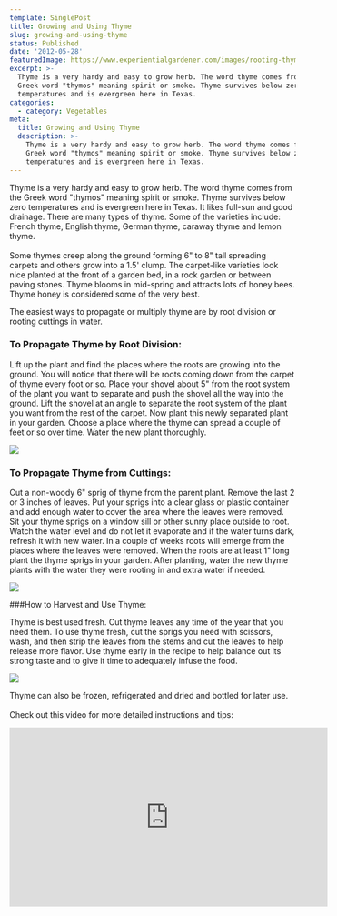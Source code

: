 ```yaml
---
template: SinglePost
title: Growing and Using Thyme
slug: growing-and-using-thyme
status: Published
date: '2012-05-28'
featuredImage: https://www.experientialgardener.com/images/rooting-thyme-in-water.jpg
excerpt: >-
  Thyme is a very hardy and easy to grow herb. The word thyme comes from the
  Greek word "thymos" meaning spirit or smoke. Thyme survives below zero
  temperatures and is evergreen here in Texas. 
categories:
  - category: Vegetables
meta:
  title: Growing and Using Thyme
  description: >-
    Thyme is a very hardy and easy to grow herb. The word thyme comes from the
    Greek word "thymos" meaning spirit or smoke. Thyme survives below zero
    temperatures and is evergreen here in Texas.
---
```

<!--StartFragment-->

Thyme is a very hardy and easy to grow herb. The word thyme comes from the Greek word "thymos" meaning spirit or smoke. Thyme survives below zero temperatures and is evergreen here in Texas. It likes full-sun and good drainage. There are many types of thyme. Some of the varieties include: French thyme, English thyme, German thyme, caraway thyme and lemon thyme.\
\
Some thymes creep along the ground forming 6" to 8" tall spreading carpets and others grow into a 1.5' clump. The carpet-like varieties look nice planted at the front of a garden bed, in a rock garden or between paving stones. Thyme blooms in mid-spring and attracts lots of honey bees. Thyme honey is considered some of the very best.

The easiest ways to propagate or multiply thyme are by root division or rooting cuttings in water.

### To Propagate Thyme by Root Division:

Lift up the plant and find the places where the roots are growing into the ground. You will notice that there will be roots coming down from the carpet of thyme every foot or so. Place your shovel about 5" from the root system of the plant you want to separate and push the shovel all the way into the ground. Lift the shovel at an angle to separate the root system of the plant you want from the rest of the carpet. Now plant this newly separated plant in your garden. Choose a place where the thyme can spread a couple of feet or so over time. Water the new plant thoroughly.

<!--EndFragment-->

![](/images/thyme-root-division.jpg)

<!--StartFragment-->

### To Propagate Thyme from Cuttings:

Cut a non-woody 6" sprig of thyme from the parent plant. Remove the last 2 or 3 inches of leaves. Put your sprigs into a clear glass or plastic container and add enough water to cover the area where the leaves were removed. Sit your thyme sprigs on a window sill or other sunny place outside to root. Watch the water level and do not let it evaporate and if the water turns dark, refresh it with new water. In a couple of weeks roots will emerge from the places where the leaves were removed. When the roots are at least 1" long plant the thyme sprigs in your garden. After planting, water the new thyme plants with the water they were rooting in and extra water if needed.

<!--EndFragment-->

![](/images/rooting-thyme-in-water.jpg)

<!--StartFragment-->

###How to Harvest and Use Thyme:


Thyme is best used fresh. Cut thyme leaves any time of the year that you need them. To use thyme fresh, cut the sprigs you need with scissors, wash, and then strip the leaves from the stems and cut the leaves to help release more flavor. Use thyme early in the recipe to help balance out its strong taste and to give it time to adequately infuse the food.

<!--EndFragment-->

![](/images/chopping-thyme.jpg)

<!--StartFragment-->

Thyme can also be frozen, refrigerated and dried and bottled for later use.\
\
Check out this video for more detailed instructions and tips:

<!--EndFragment-->
<iframe width="560" height="315" src="https://www.youtube.com/embed/ndlemn2idQ8" frameborder="0" allow="accelerometer; autoplay; encrypted-media; gyroscope; picture-in-picture" allowfullscreen></iframe>